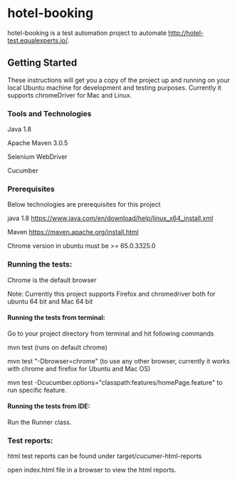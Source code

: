 # hotel-booking

hotel-booking is a test automation project to automate   http://hotel-test.equalexperts.io/. 

## Getting Started

These instructions will get you a copy of the project up and running on your local Ubuntu machine for development and testing purposes.
Currently it supports chromeDriver for Mac and Linux.


### Tools and Technologies

Java 1.8

Apache Maven 3.0.5

Selenium WebDriver

Cucumber

### Prerequisites

Below technologies are prerequisites for this project


 java 1.8 
 https://www.java.com/en/download/help/linux_x64_install.xml
 
 Maven 
 https://maven.apache.org/install.html
 
 Chrome version in ubuntu must be >= 65.0.3325.0 
 
  
### Running the tests:
 
 Chrome is the default browser
 
 Note: Currently this project supports Firefox and chromedriver both for ubuntu 64 bit and Mac 64 bit
 

#### Running the tests from terminal:

 Go to your project directory from terminal and hit following commands

 mvn test (runs on default chrome)
 
 mvn test "-Dbrowser=chrome" (to use any other browser, currently it works with chrome and firefox for Ubuntu and Mac OS)
 
 mvn test -Dcucumber.options="classpath:features/homePage.feature" to run specific feature.
 
 #### Running the tests from IDE:
 
  Run the Runner class.

 
### Test reports:

 html test reports can be found under target/cucumer-html-reports
 
 open index.html file in a browser to view the html reports.
 
